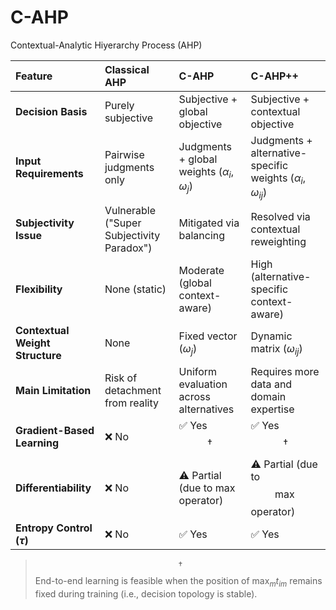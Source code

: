 # C-AHP
Contextual-Analytic Hiyerarchy Process (AHP)

| Feature | Classical AHP | C-AHP | C-AHP++ |
| :--- | :--- | :--- | :--- |
| **Decision Basis** | Purely subjective | Subjective + global objective | Subjective + contextual objective |
| **Input Requirements** | Pairwise judgments only | Judgments + global weights ($\alpha_i$, $\omega_j$) | Judgments + alternative-specific weights ($\alpha_i$, $\omega_{ij}$) |
| **Subjectivity Issue** | Vulnerable ("Super Subjectivity Paradox") | Mitigated via balancing | Resolved via contextual reweighting |
| **Flexibility** | None (static) | Moderate (global context-aware) | High (alternative-specific context-aware) |
| **Contextual Weight Structure** | None | Fixed vector ($\omega_j$) | Dynamic matrix ($\omega_{ij}$) |
| **Main Limitation** | Risk of detachment from reality | Uniform evaluation across alternatives | Requires more data and domain expertise |
| **Gradient-Based Learning** | ❌ No | ✅ Yes $$\dagger$$ | ✅ Yes $$\dagger$$ |
| **Differentiability** | ❌ No | ⚠️ Partial (due to $\max$ operator) | ⚠️ Partial (due to $$\max$$ operator) |
| **Entropy Control ($\tau$)** | ❌ No | ✅ Yes | ✅ Yes |

> $$\dagger$$ End-to-end learning is feasible when the position of $\max_{m} t_{im}$ remains fixed during training (i.e., decision topology is stable).

